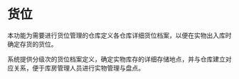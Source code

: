 # 货位

本功能为需要进行货位管理的仓库定义各仓库详细货位档案，以便在实物出入库时确定存货的货位。

系统提供分级次的货位档案定义，确定实物库存的详细存储地点，并与仓库建立对应关系，便于库房管理人员进行实物管理与盘点。
